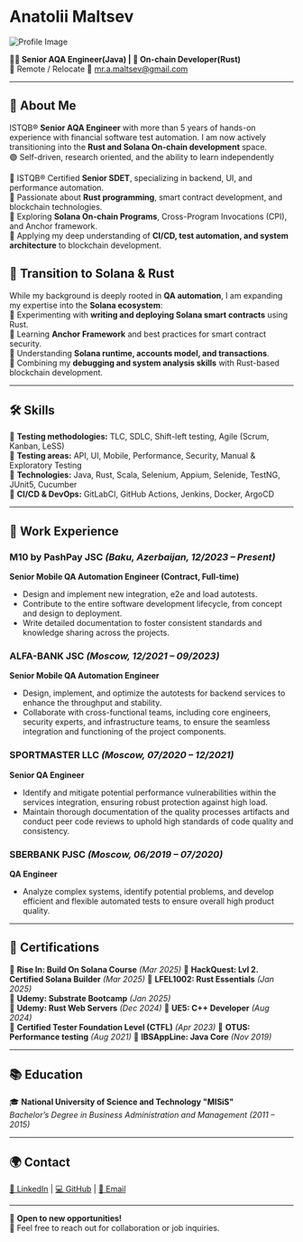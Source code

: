 # Anatolii Maltsev  

![Profile Image](https://avatars.githubusercontent.com/u/57837500?v=4)  

**👨‍🔬 Senior AQA Engineer(Java) | 🦀 On-chain Developer(Rust)**  
📍 Remote / Relocate
📧 [mr.a.maltsev@gmail.com](mailto:mr.a.maltsev@gmail.com)  

---

## 🚀 About Me
ISTQB® **Senior AQA Engineer** with more than 5 years of hands-on experience with financial software test automation. 
I am now actively transitioning into the **Rust and Solana On-chain development** space.  
🟣 Self-driven, research oriented, and the ability to learn independently

🔹 ISTQB® Certified **Senior SDET**, specializing in backend, UI, and performance automation.  
🔹 Passionate about **Rust programming**, smart contract development, and blockchain technologies.  
🔹 Exploring **Solana On-chain Programs**, Cross-Program Invocations (CPI), and Anchor framework.  
🔹 Applying my deep understanding of **CI/CD, test automation, and system architecture** to blockchain development.  

## 🎯 Transition to Solana & Rust  
While my background is deeply rooted in **QA automation**, I am expanding my expertise into the **Solana ecosystem**:  
🔹 Experimenting with **writing and deploying Solana smart contracts** using Rust.  
🔹 Learning **Anchor Framework** and best practices for smart contract security.  
🔹 Understanding **Solana runtime, accounts model, and transactions**.  
🔹 Combining my **debugging and system analysis skills** with Rust-based blockchain development.  

---

## 🛠️ Skills 
🔹 **Testing methodologies:** TLC, SDLC, Shift-left testing, Agile (Scrum, Kanban, LeSS)  
🔹 **Testing areas:** API, UI, Mobile, Performance, Security, Manual & Exploratory Testing  
🔹 **Technologies:** Java, Rust, Scala, Selenium, Appium, Selenide, TestNG, JUnit5, Cucumber  
🔹 **CI/CD & DevOps:** GitLabCI, GitHub Actions, Jenkins, Docker, ArgoCD  

---

## 💼 Work Experience  

### **M10 by PashPay JSC** _(Baku, Azerbaijan, 12/2023 – Present)_  
**Senior Mobile QA Automation Engineer (Contract, Full-time)**  
- Design and implement new integration, e2e and load autotests.
- Contribute to the entire software development lifecycle, from concept and design to deployment.
- Write detailed documentation to foster consistent standards and knowledge sharing across the projects.

### **ALFA-BANK JSC** _(Moscow, 12/2021 – 09/2023)_  
**Senior Mobile QA Automation Engineer**  
- Design, implement, and optimize the autotests for backend services to enhance the throughput and stability.
- Collaborate with cross-functional teams, including core engineers, security experts, and infrastructure teams, to ensure the seamless integration and functioning of the project components.

### **SPORTMASTER LLC** _(Moscow, 07/2020 – 12/2021)_  
**Senior QA Engineer**  
- Identify and mitigate potential performance vulnerabilities within the services integration, ensuring robust protection against high load.
- Maintain thorough documentation of the quality processes artifacts and conduct peer code reviews to uphold high standards of code quality and consistency.

### **SBERBANK PJSC** _(Moscow, 06/2019 – 07/2020)_  
**QA Engineer**  
- Analyze complex systems, identify potential problems, and develop efficient and flexible automated tests to ensure overall high product quality.

---

## 📜 Certifications  
🔹 **Rise In: Build On Solana Course** _(Mar 2025)_
🔹 **HackQuest: Lvl 2. Certified Solana Builder** _(Mar 2025)_
🔹 **LFEL1002: Rust Essentials** _(Jan 2025)_  
🔹 **Udemy: Substrate Bootcamp** _(Jan 2025)_  
🔹 **Udemy: Rust Web Servers** _(Dec 2024)_
🔹 **UE5: C++ Developer** _(Aug 2024)_  
🔹 **Certified Tester Foundation Level (CTFL)** _(Apr 2023)_
🔹 **OTUS: Performance testing** _(Aug 2021)_
🔹 **IBSAppLine: Java Core** _(Nov 2019)_

---

## 📚 Education  
🎓 **National University of Science and Technology "MISiS"**  
_Bachelor’s Degree in Business Administration and Management (2011 – 2015)_  

---

## 🌍 Contact  
[📌 LinkedIn](https://www.linkedin.com/in/anatolii-maltsev/) | [💻 GitHub](https://github.com/maltsev-dev) | [📧 Email](mailto:mr.a.maltsev@gmail.com)  

---

🚀 **Open to new opportunities!**  
📩 Feel free to reach out for collaboration or job inquiries.  
